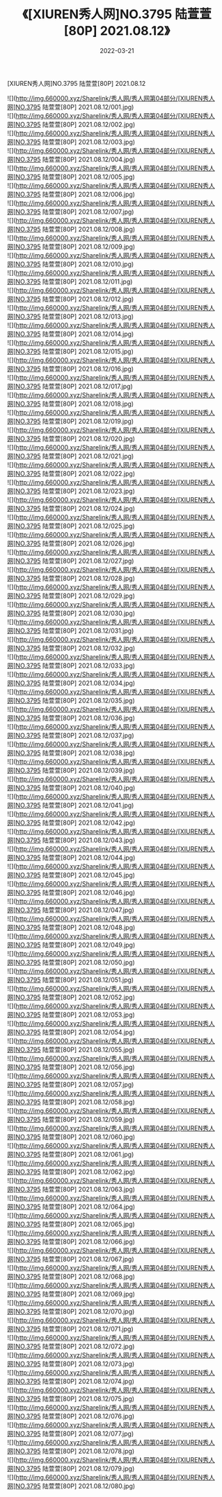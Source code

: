 ﻿---
layout: post
title:  《[XIUREN秀人网]NO.3795 陆萱萱[80P] 2021.08.12》
date:   2022-03-21
img: http://img.660000.xyz/Sharelink/秀人网/秀人网第04部分/[XIUREN秀人网]NO.3795 陆萱萱[80P] 2021.08.12/000.jpg
categories: [美女, 清纯, 唯美]
---

[XIUREN秀人网]NO.3795 陆萱萱[80P] 2021.08.12

 ![](http://img.660000.xyz/Sharelink/秀人网/秀人网第04部分/[XIUREN秀人网]NO.3795 陆萱萱[80P] 2021.08.12/001.jpg) <br>![](http://img.660000.xyz/Sharelink/秀人网/秀人网第04部分/[XIUREN秀人网]NO.3795 陆萱萱[80P] 2021.08.12/002.jpg) <br>![](http://img.660000.xyz/Sharelink/秀人网/秀人网第04部分/[XIUREN秀人网]NO.3795 陆萱萱[80P] 2021.08.12/003.jpg) <br>![](http://img.660000.xyz/Sharelink/秀人网/秀人网第04部分/[XIUREN秀人网]NO.3795 陆萱萱[80P] 2021.08.12/004.jpg) <br>![](http://img.660000.xyz/Sharelink/秀人网/秀人网第04部分/[XIUREN秀人网]NO.3795 陆萱萱[80P] 2021.08.12/005.jpg) <br>![](http://img.660000.xyz/Sharelink/秀人网/秀人网第04部分/[XIUREN秀人网]NO.3795 陆萱萱[80P] 2021.08.12/006.jpg) <br>![](http://img.660000.xyz/Sharelink/秀人网/秀人网第04部分/[XIUREN秀人网]NO.3795 陆萱萱[80P] 2021.08.12/007.jpg) <br>![](http://img.660000.xyz/Sharelink/秀人网/秀人网第04部分/[XIUREN秀人网]NO.3795 陆萱萱[80P] 2021.08.12/008.jpg) <br>![](http://img.660000.xyz/Sharelink/秀人网/秀人网第04部分/[XIUREN秀人网]NO.3795 陆萱萱[80P] 2021.08.12/009.jpg) <br>![](http://img.660000.xyz/Sharelink/秀人网/秀人网第04部分/[XIUREN秀人网]NO.3795 陆萱萱[80P] 2021.08.12/010.jpg) <br>![](http://img.660000.xyz/Sharelink/秀人网/秀人网第04部分/[XIUREN秀人网]NO.3795 陆萱萱[80P] 2021.08.12/011.jpg) <br>![](http://img.660000.xyz/Sharelink/秀人网/秀人网第04部分/[XIUREN秀人网]NO.3795 陆萱萱[80P] 2021.08.12/012.jpg) <br>![](http://img.660000.xyz/Sharelink/秀人网/秀人网第04部分/[XIUREN秀人网]NO.3795 陆萱萱[80P] 2021.08.12/013.jpg) <br>![](http://img.660000.xyz/Sharelink/秀人网/秀人网第04部分/[XIUREN秀人网]NO.3795 陆萱萱[80P] 2021.08.12/014.jpg) <br>![](http://img.660000.xyz/Sharelink/秀人网/秀人网第04部分/[XIUREN秀人网]NO.3795 陆萱萱[80P] 2021.08.12/015.jpg) <br>![](http://img.660000.xyz/Sharelink/秀人网/秀人网第04部分/[XIUREN秀人网]NO.3795 陆萱萱[80P] 2021.08.12/016.jpg) <br>![](http://img.660000.xyz/Sharelink/秀人网/秀人网第04部分/[XIUREN秀人网]NO.3795 陆萱萱[80P] 2021.08.12/017.jpg) <br>![](http://img.660000.xyz/Sharelink/秀人网/秀人网第04部分/[XIUREN秀人网]NO.3795 陆萱萱[80P] 2021.08.12/018.jpg) <br>![](http://img.660000.xyz/Sharelink/秀人网/秀人网第04部分/[XIUREN秀人网]NO.3795 陆萱萱[80P] 2021.08.12/019.jpg) <br>![](http://img.660000.xyz/Sharelink/秀人网/秀人网第04部分/[XIUREN秀人网]NO.3795 陆萱萱[80P] 2021.08.12/020.jpg) <br>![](http://img.660000.xyz/Sharelink/秀人网/秀人网第04部分/[XIUREN秀人网]NO.3795 陆萱萱[80P] 2021.08.12/021.jpg) <br>![](http://img.660000.xyz/Sharelink/秀人网/秀人网第04部分/[XIUREN秀人网]NO.3795 陆萱萱[80P] 2021.08.12/022.jpg) <br>![](http://img.660000.xyz/Sharelink/秀人网/秀人网第04部分/[XIUREN秀人网]NO.3795 陆萱萱[80P] 2021.08.12/023.jpg) <br>![](http://img.660000.xyz/Sharelink/秀人网/秀人网第04部分/[XIUREN秀人网]NO.3795 陆萱萱[80P] 2021.08.12/024.jpg) <br>![](http://img.660000.xyz/Sharelink/秀人网/秀人网第04部分/[XIUREN秀人网]NO.3795 陆萱萱[80P] 2021.08.12/025.jpg) <br>![](http://img.660000.xyz/Sharelink/秀人网/秀人网第04部分/[XIUREN秀人网]NO.3795 陆萱萱[80P] 2021.08.12/026.jpg) <br>![](http://img.660000.xyz/Sharelink/秀人网/秀人网第04部分/[XIUREN秀人网]NO.3795 陆萱萱[80P] 2021.08.12/027.jpg) <br>![](http://img.660000.xyz/Sharelink/秀人网/秀人网第04部分/[XIUREN秀人网]NO.3795 陆萱萱[80P] 2021.08.12/028.jpg) <br>![](http://img.660000.xyz/Sharelink/秀人网/秀人网第04部分/[XIUREN秀人网]NO.3795 陆萱萱[80P] 2021.08.12/029.jpg) <br>![](http://img.660000.xyz/Sharelink/秀人网/秀人网第04部分/[XIUREN秀人网]NO.3795 陆萱萱[80P] 2021.08.12/030.jpg) <br>![](http://img.660000.xyz/Sharelink/秀人网/秀人网第04部分/[XIUREN秀人网]NO.3795 陆萱萱[80P] 2021.08.12/031.jpg) <br>![](http://img.660000.xyz/Sharelink/秀人网/秀人网第04部分/[XIUREN秀人网]NO.3795 陆萱萱[80P] 2021.08.12/032.jpg) <br>![](http://img.660000.xyz/Sharelink/秀人网/秀人网第04部分/[XIUREN秀人网]NO.3795 陆萱萱[80P] 2021.08.12/033.jpg) <br>![](http://img.660000.xyz/Sharelink/秀人网/秀人网第04部分/[XIUREN秀人网]NO.3795 陆萱萱[80P] 2021.08.12/034.jpg) <br>![](http://img.660000.xyz/Sharelink/秀人网/秀人网第04部分/[XIUREN秀人网]NO.3795 陆萱萱[80P] 2021.08.12/035.jpg) <br>![](http://img.660000.xyz/Sharelink/秀人网/秀人网第04部分/[XIUREN秀人网]NO.3795 陆萱萱[80P] 2021.08.12/036.jpg) <br>![](http://img.660000.xyz/Sharelink/秀人网/秀人网第04部分/[XIUREN秀人网]NO.3795 陆萱萱[80P] 2021.08.12/037.jpg) <br>![](http://img.660000.xyz/Sharelink/秀人网/秀人网第04部分/[XIUREN秀人网]NO.3795 陆萱萱[80P] 2021.08.12/038.jpg) <br>![](http://img.660000.xyz/Sharelink/秀人网/秀人网第04部分/[XIUREN秀人网]NO.3795 陆萱萱[80P] 2021.08.12/039.jpg) <br>![](http://img.660000.xyz/Sharelink/秀人网/秀人网第04部分/[XIUREN秀人网]NO.3795 陆萱萱[80P] 2021.08.12/040.jpg) <br>![](http://img.660000.xyz/Sharelink/秀人网/秀人网第04部分/[XIUREN秀人网]NO.3795 陆萱萱[80P] 2021.08.12/041.jpg) <br>![](http://img.660000.xyz/Sharelink/秀人网/秀人网第04部分/[XIUREN秀人网]NO.3795 陆萱萱[80P] 2021.08.12/042.jpg) <br>![](http://img.660000.xyz/Sharelink/秀人网/秀人网第04部分/[XIUREN秀人网]NO.3795 陆萱萱[80P] 2021.08.12/043.jpg) <br>![](http://img.660000.xyz/Sharelink/秀人网/秀人网第04部分/[XIUREN秀人网]NO.3795 陆萱萱[80P] 2021.08.12/044.jpg) <br>![](http://img.660000.xyz/Sharelink/秀人网/秀人网第04部分/[XIUREN秀人网]NO.3795 陆萱萱[80P] 2021.08.12/045.jpg) <br>![](http://img.660000.xyz/Sharelink/秀人网/秀人网第04部分/[XIUREN秀人网]NO.3795 陆萱萱[80P] 2021.08.12/046.jpg) <br>![](http://img.660000.xyz/Sharelink/秀人网/秀人网第04部分/[XIUREN秀人网]NO.3795 陆萱萱[80P] 2021.08.12/047.jpg) <br>![](http://img.660000.xyz/Sharelink/秀人网/秀人网第04部分/[XIUREN秀人网]NO.3795 陆萱萱[80P] 2021.08.12/048.jpg) <br>![](http://img.660000.xyz/Sharelink/秀人网/秀人网第04部分/[XIUREN秀人网]NO.3795 陆萱萱[80P] 2021.08.12/049.jpg) <br>![](http://img.660000.xyz/Sharelink/秀人网/秀人网第04部分/[XIUREN秀人网]NO.3795 陆萱萱[80P] 2021.08.12/050.jpg) <br>![](http://img.660000.xyz/Sharelink/秀人网/秀人网第04部分/[XIUREN秀人网]NO.3795 陆萱萱[80P] 2021.08.12/051.jpg) <br>![](http://img.660000.xyz/Sharelink/秀人网/秀人网第04部分/[XIUREN秀人网]NO.3795 陆萱萱[80P] 2021.08.12/052.jpg) <br>![](http://img.660000.xyz/Sharelink/秀人网/秀人网第04部分/[XIUREN秀人网]NO.3795 陆萱萱[80P] 2021.08.12/053.jpg) <br>![](http://img.660000.xyz/Sharelink/秀人网/秀人网第04部分/[XIUREN秀人网]NO.3795 陆萱萱[80P] 2021.08.12/054.jpg) <br>![](http://img.660000.xyz/Sharelink/秀人网/秀人网第04部分/[XIUREN秀人网]NO.3795 陆萱萱[80P] 2021.08.12/055.jpg) <br>![](http://img.660000.xyz/Sharelink/秀人网/秀人网第04部分/[XIUREN秀人网]NO.3795 陆萱萱[80P] 2021.08.12/056.jpg) <br>![](http://img.660000.xyz/Sharelink/秀人网/秀人网第04部分/[XIUREN秀人网]NO.3795 陆萱萱[80P] 2021.08.12/057.jpg) <br>![](http://img.660000.xyz/Sharelink/秀人网/秀人网第04部分/[XIUREN秀人网]NO.3795 陆萱萱[80P] 2021.08.12/058.jpg) <br>![](http://img.660000.xyz/Sharelink/秀人网/秀人网第04部分/[XIUREN秀人网]NO.3795 陆萱萱[80P] 2021.08.12/059.jpg) <br>![](http://img.660000.xyz/Sharelink/秀人网/秀人网第04部分/[XIUREN秀人网]NO.3795 陆萱萱[80P] 2021.08.12/060.jpg) <br>![](http://img.660000.xyz/Sharelink/秀人网/秀人网第04部分/[XIUREN秀人网]NO.3795 陆萱萱[80P] 2021.08.12/061.jpg) <br>![](http://img.660000.xyz/Sharelink/秀人网/秀人网第04部分/[XIUREN秀人网]NO.3795 陆萱萱[80P] 2021.08.12/062.jpg) <br>![](http://img.660000.xyz/Sharelink/秀人网/秀人网第04部分/[XIUREN秀人网]NO.3795 陆萱萱[80P] 2021.08.12/063.jpg) <br>![](http://img.660000.xyz/Sharelink/秀人网/秀人网第04部分/[XIUREN秀人网]NO.3795 陆萱萱[80P] 2021.08.12/064.jpg) <br>![](http://img.660000.xyz/Sharelink/秀人网/秀人网第04部分/[XIUREN秀人网]NO.3795 陆萱萱[80P] 2021.08.12/065.jpg) <br>![](http://img.660000.xyz/Sharelink/秀人网/秀人网第04部分/[XIUREN秀人网]NO.3795 陆萱萱[80P] 2021.08.12/066.jpg) <br>![](http://img.660000.xyz/Sharelink/秀人网/秀人网第04部分/[XIUREN秀人网]NO.3795 陆萱萱[80P] 2021.08.12/067.jpg) <br>![](http://img.660000.xyz/Sharelink/秀人网/秀人网第04部分/[XIUREN秀人网]NO.3795 陆萱萱[80P] 2021.08.12/068.jpg) <br>![](http://img.660000.xyz/Sharelink/秀人网/秀人网第04部分/[XIUREN秀人网]NO.3795 陆萱萱[80P] 2021.08.12/069.jpg) <br>![](http://img.660000.xyz/Sharelink/秀人网/秀人网第04部分/[XIUREN秀人网]NO.3795 陆萱萱[80P] 2021.08.12/070.jpg) <br>![](http://img.660000.xyz/Sharelink/秀人网/秀人网第04部分/[XIUREN秀人网]NO.3795 陆萱萱[80P] 2021.08.12/071.jpg) <br>![](http://img.660000.xyz/Sharelink/秀人网/秀人网第04部分/[XIUREN秀人网]NO.3795 陆萱萱[80P] 2021.08.12/072.jpg) <br>![](http://img.660000.xyz/Sharelink/秀人网/秀人网第04部分/[XIUREN秀人网]NO.3795 陆萱萱[80P] 2021.08.12/073.jpg) <br>![](http://img.660000.xyz/Sharelink/秀人网/秀人网第04部分/[XIUREN秀人网]NO.3795 陆萱萱[80P] 2021.08.12/074.jpg) <br>![](http://img.660000.xyz/Sharelink/秀人网/秀人网第04部分/[XIUREN秀人网]NO.3795 陆萱萱[80P] 2021.08.12/075.jpg) <br>![](http://img.660000.xyz/Sharelink/秀人网/秀人网第04部分/[XIUREN秀人网]NO.3795 陆萱萱[80P] 2021.08.12/076.jpg) <br>![](http://img.660000.xyz/Sharelink/秀人网/秀人网第04部分/[XIUREN秀人网]NO.3795 陆萱萱[80P] 2021.08.12/077.jpg) <br>![](http://img.660000.xyz/Sharelink/秀人网/秀人网第04部分/[XIUREN秀人网]NO.3795 陆萱萱[80P] 2021.08.12/078.jpg) <br>![](http://img.660000.xyz/Sharelink/秀人网/秀人网第04部分/[XIUREN秀人网]NO.3795 陆萱萱[80P] 2021.08.12/079.jpg) <br>![](http://img.660000.xyz/Sharelink/秀人网/秀人网第04部分/[XIUREN秀人网]NO.3795 陆萱萱[80P] 2021.08.12/080.jpg) <br>